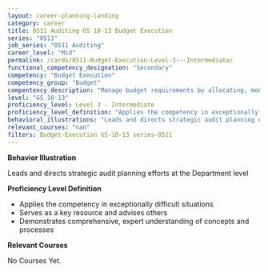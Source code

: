 ```yaml
---
layout: career-planning-landing
category: career
title: 0511 Auditing GS 10-13 Budget Execution
series: "0511"
job_series: "0511 Auditing"
career_level: "Mid"
permalink: /cards/0511-Budget-Execution-Level-3---Intermediate/
functional_competency_designation: "Secondary"
competency: "Budget Execution"
competency_group: "Budget"
compentency_description: "Manage budget requirements by allocating, monitoring and analyzing budgets in compliance with statutory/regulatory guidance."
level: "GS 10-13"
proficiency_level: Level 3 - Intermediate
proficiency_level_definition: "Applies the competency in exceptionally difficult situations ? Serves as a key resource and advises others ? Demonstrates comprehensive, expert understanding of concepts and processes"
behavioral_illustrations: "Leads and directs strategic audit planning efforts at the Department level"
relevant_courses: "nan"
filters: Budget-Execution GS-10-13 series-0511
---
```


<div id="cfo-card-content-behavioral-illustrations" class="cfo-inner-card-content">
<p><b>Behavior Illustration</b></p>
<p>Leads and directs strategic audit planning efforts at the Department level</p>
</div>

<div id="cfo-card-content-proficiency-level-definition" class="cfo-inner-card-content">

<p><b>Proficiency Level Definition</b></p>
<ul><li>Applies the competency in exceptionally difficult situations</li>
<li>Serves as a key resource and advises others</li>
<li>Demonstrates comprehensive, expert understanding of concepts and processes</li>
</ul></div>

<div id="cfo-card-content-relevant-courses" class="cfo-inner-card-content">
<p><b>Relevant Courses</b></p>
<div class="cfo-courses-outer">
<div class="cfo-courses-inner">No Courses Yet.</div>
</div>
</div>
